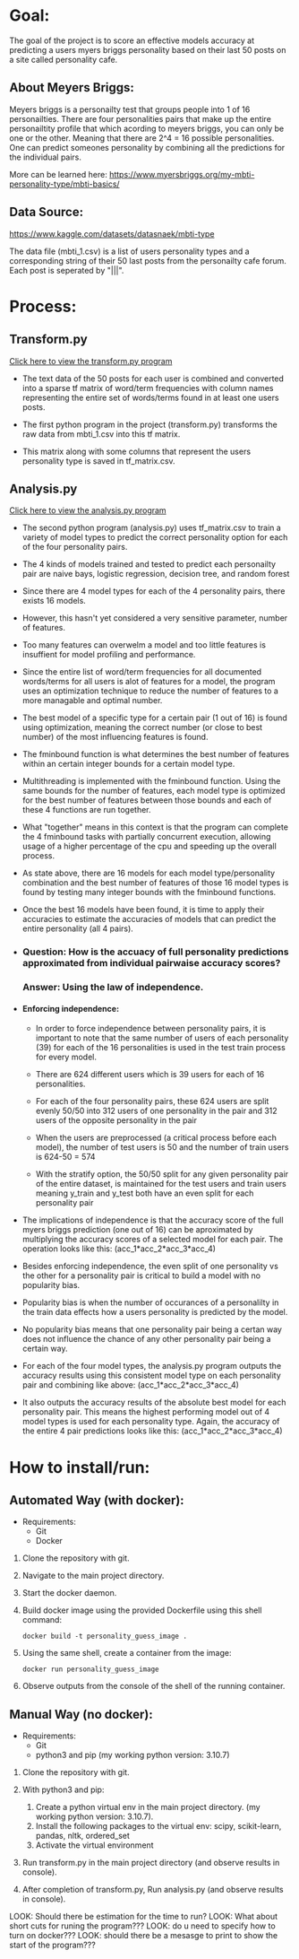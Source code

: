 # Goal:

The goal of the project is to score an effective models accuracy at predicting a users myers briggs personality based on their last 50 posts on a site called personality cafe.


## About Meyers Briggs:

Meyers briggs is a personailty test that groups people into 1 of 16 personailties.
There are four personalities pairs that make up the entire personailtity profile that which acording to meyers briggs, you can only be one or the other.
Meaning that there are 2^4 = 16 possible personalities. 
One can predict someones personality by combining all the predictions for the individual pairs.


More can be learned here:
https://www.myersbriggs.org/my-mbti-personality-type/mbti-basics/ 

## Data Source:

https://www.kaggle.com/datasets/datasnaek/mbti-type

The data file (mbti_1.csv) is a list of users personality types and a corresponding string of their 50 last posts from the personailty cafe forum. Each post is seperated by "|||".


# Process: 

## Transform.py
[Click here to view the transform.py program](transform.py)

- The text data of the 50 posts for each user is combined and converted into a sparse tf matrix of word/term frequencies with column names representing the entire set of words/terms found in at least one users posts.

- The first python program in the project (transform.py) transforms the raw data from mbti_1.csv into this tf matrix.

- This matrix along with some columns that represent the users personality type is saved in tf_matrix.csv.


## Analysis.py

[Click here to view the analysis.py program](analysis.py)

* The second python program (analysis.py) uses tf_matrix.csv to train a variety of model types to predict the correct personality option for each of the four personality pairs.


* The 4 kinds of models trained and tested to predict each personailty pair are naive bays, logistic regression, decision tree, and random forest

* Since there are 4 model types for each of the 4 personality pairs, there exists 16 models.

* However, this hasn't yet considered  a very sensitive parameter, number of features.

* Too many features can overwelm a model and too little features is insuffient for model profiling and performance.

* Since the entire list of word/term frequencies for all documented words/terms for all users is alot of features for a model, the program uses an optimization technique to reduce the number of features to a more managable and optimal number.

* The best model of a specific type for a certain pair (1 out of 16) is found using optimization, meaning the correct number (or close to best number) of the most influencing features is found.

* The fminbound function is what determines the best number of features within an certain integer bounds for a certain model type.

* Multithreading is implemented with the fminbound function. Using the same bounds for the number of features, each model type is optimized for the best number of features between those bounds and each of these 4 functions are run together.

* What "together" means in this context is that the program can complete the 4 fminbound tasks with partially concurrent execution, allowing usage of a higher percentage of the cpu and speeding up the overall process.


* As state above, there are 16 models for each model type/personality combination
and the best number of features of those 16 model types is found by testing many integer bounds with the fminbound functions.

* Once the best 16 models have been found, it is time to apply their accuracies to estimate the accuracies of models that can predict the entire personality (all 4 pairs).


* ### Question: How is the accuacy of full personality predictions approximated from individual pairwaise accuracy scores?
    ### Answer: Using the law of independence.

* #### Enforcing independence: 

    * In order to force independence between personality pairs, it is important to note that the same number of users of each personality (39) for each of the 16 personalities is used in the test train process for every model. 

    * There are 624 different users which is 39 users for each of 16 personalities.

    * For each of the four personality pairs, these 624 users are split evenly 50/50 into 312 users of one personality in the pair and 312 users of the opposite personality in the pair

    * When the users are preprocessed (a critical process before each model), the number of test users is 50 and the number of train users is 624-50 = 574

    * With the stratify option, the 50/50 split for any given personality pair of the entire dataset, is maintained for the test users and train users meaning y_train and y_test both have an even split for each personality pair  

- The implications of independence is that the accuracy score of the full myers briggs prediction (one out of 16) can be aproximated by multiplying the accuracy scores of a selected model for each pair. The operation looks like this: (acc_1\*acc_2\*acc_3\*acc_4)

- Besides enforcing independence, the even split of one personality vs the other for a personality pair is critical to build a model with no popularity bias.

- Popularity bias is when the number of occurances of a personalilty in the train data effects how a users personality is predicted by the model.

- No popularity bias means that one personality pair being a certan way does not influence the chance of any other personality pair being a certain way.

- For each of the four model types, the analysis.py program outputs the accuracy results using this consistent model type on each personality pair and combining like above: (acc_1\*acc_2\*acc_3\*acc_4)


- It also outputs the accuracy results of the absolute best model for each personality pair. This means the highest performing model  out of 4 model types is used for each personality type. Again, the accuracy of the entire 4 pair predictions looks like this: (acc_1\*acc_2\*acc_3\*acc_4)




# How to install/run:

## Automated Way (with docker):

* Requirements:
    * Git
    * Docker


1. Clone the repository with git.
2. Navigate to the main project directory.
3. Start the docker daemon.
4. Build docker image using the provided Dockerfile using this shell command:

    ```shell
    docker build -t personality_guess_image .
    ```

5. Using the same shell, create a container from the image:

    ```shell
    docker run personality_guess_image 
    ```

6. Observe outputs from the console of the shell of the running container.




## Manual Way (no docker):

* Requirements:
    * Git
    * python3 and pip (my working python version: 3.10.7)

1. Clone the repository with git.

2. With python3 and pip:
    1. Create a python virtual env in the main project directory. (my working python version: 3.10.7).
    2. Install the following packages to the virtual env: scipy, scikit-learn, pandas, nltk, ordered_set
    3. Activate the virtual environment

3. Run transform.py in the main project directory (and observe results in console).

4. After completion of transform.py, Run analysis.py (and observe results in console).





LOOK: Should there be estimation for the time to run?
LOOK: What about short cuts for runing the program???
LOOK: do u need to specify how to turn on docker???
LOOK: should there be a mesasge to print to show the start of the
program???